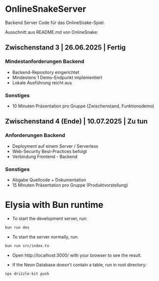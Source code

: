 # OnlineSnakeServer

Backend Server Code für das OnlineSnake-Spiel.

Ausschnitt aus README.md von OnlineSnake:

## Zwischenstand 3 | 26.06.2025 | Fertig
### Mindestanforderungen Backend
- Backend-Repository eingerichtet
- Mindestens 1 Demo-Endpunkt implementiert
- Lokale Ausführung reicht aus
### Sonstiges
- 10 Minuten Präsentation pro Gruppe (Zwischenstand, Funktionsdemo)

## Zwischenstand 4 (Ende) | 10.07.2025 | Zu tun
### Anforderungen Backend
- Deployment auf einem Server / Serverless
- Web-Security Best-Practices befolgt
- Verbindung Frontend - Backend
### Sonstiges
- Abgabe Quellcode + Dokumentation
- 15 Minuten Präsentation pro Gruppe (Produktvorstellung)

# Elysia with Bun runtime

* To start the development server, run:
```bash
bun run dev
```

* To start the server normally, run:
```bash
bun run src/index.ts
```

* Open http://localhost:3000/ with your browser to see the result.

* If the Neon Database doesn't contain a table, run in root directory:
```bash
npx drizzle-kit push
```